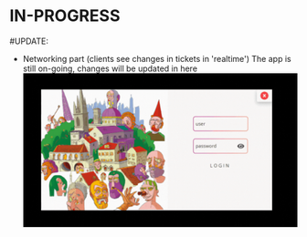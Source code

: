 # IN-PROGRESS
#UPDATE:
- Networking part (clients see changes in tickets in 'realtime')
The app is still on-going, changes will be updated in here
![Presentation](presentation.gif)
